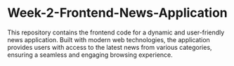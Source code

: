 # Week-2-Frontend-News-Application
This repository contains the frontend code for a dynamic and user-friendly news application. Built with modern web technologies, the application provides users with access to the latest news from various categories, ensuring a seamless and engaging browsing experience.
